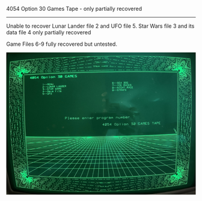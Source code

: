 4054 Option 30 Games Tape - only partially recovered
_______
Unable to recover Lunar Lander file 2 and UFO file 5.
Star Wars file 3 and its data file 4 only partially recovered

Game Files 6-9 fully recovered but untested.

![4050A with Opt30 and Opt31](./Screenshots/4054%20Opt30%20Games%20Menu.jpeg)
